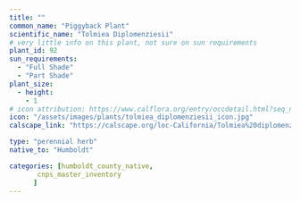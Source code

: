 ```yaml
---
title: ""
common_name: "Piggyback Plant"
scientific_name: "Tolmiea Diplomenziesii"
# very little info on this plant, not sure on sun requirements
plant_id: 92
sun_requirements:
  - "Full Shade"
  - "Part Shade"
plant_size:
  - height: 
    - 1
# icon attribution: https://www.calflora.org/entry/occdetail.html?seq_num=mu18178 
icon: "/assets/images/plants/tolmiea_diplomenziesii_icon.jpg"
calscape_link: "https://calscape.org/loc-California/Tolmiea%20diplomenziesii(%20)"

type: "perennial herb"
native_to: "Humboldt"

categories: [humboldt_county_native,
       cnps_master_inventory
      ]
---
```



